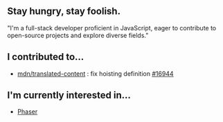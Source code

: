 ## Stay hungry, stay foolish.
"I'm a full-stack developer proficient in JavaScript, eager to contribute to open-source projects and explore diverse fields."

## I contributed to...
- [mdn/translated-content](https://github.com/mdn/translated-content/) : fix hoisting definition [#16944](https://github.com/mdn/translated-content/pull/16944)


## I'm currently interested in...
- [Phaser](https://github.com/phaserjs/phaser)
